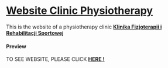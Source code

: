 # [Website Clinic Physiotherapy](https://marcinszumowski.github.io/Clinic-Physiotherapy/)
This is the website of a physiotherapy clinic [**Klinika Fizjoterapii i Rehabilitacji Sportowej**](https://marcinszumowski.github.io/WWW-Paczkowska/)

#### Preview
TO SEE WEBSITE, PLEASE CLICK [**HERE !**](https://marcinszumowski.github.io/Clinic-Physiotherapy/)

